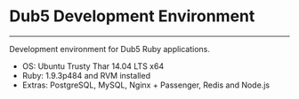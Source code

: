 # Dub5 Development Environment
------------------------------

Development environment for Dub5 Ruby applications.

- OS: Ubuntu Trusty Thar 14.04 LTS x64
- Ruby: 1.9.3p484 and RVM installed
- Extras: PostgreSQL, MySQL, Nginx + Passenger, Redis and Node.js
